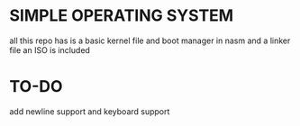 # SIMPLE OPERATING SYSTEM

all this repo has is a basic kernel file and boot manager in nasm and a linker file
an ISO is included

# TO-DO

add newline support and keyboard support 
